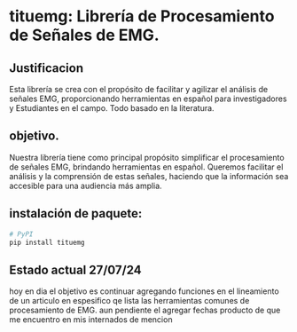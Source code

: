 # tituemg: Librería de Procesamiento de Señales de EMG.





## Justificacion
Esta librería se crea con el propósito de facilitar y agilizar el análisis de señales EMG, proporcionando herramientas en español para investigadores y Estudiantes en el campo. Todo basado en la literatura.

## objetivo.
Nuestra librería tiene como principal propósito simplificar el procesamiento de señales EMG, brindando herramientas en español. Queremos facilitar el análisis y la comprensión de estas señales, haciendo que la información sea accesible para una audiencia más amplia.




## instalación de paquete:
```sh
# PyPI
pip install tituemg
```


## Estado actual 27/07/24
hoy en dia el objetivo es continuar agregando funciones en el lineamiento de un articulo en espesifico qe lista las herramientas comunes de procesamiento de EMG. aun pendiente el agregar fechas producto de que me encuentro en mis internados de mencion 
